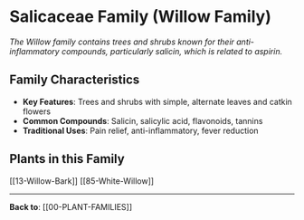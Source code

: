 # Salicaceae Family (Willow Family)

*The Willow family contains trees and shrubs known for their anti-inflammatory compounds, particularly salicin, which is related to aspirin.*

## Family Characteristics
- **Key Features**: Trees and shrubs with simple, alternate leaves and catkin flowers
- **Common Compounds**: Salicin, salicylic acid, flavonoids, tannins
- **Traditional Uses**: Pain relief, anti-inflammatory, fever reduction

## Plants in this Family

[[13-Willow-Bark]]
[[85-White-Willow]]

---

**Back to**: [[00-PLANT-FAMILIES]]